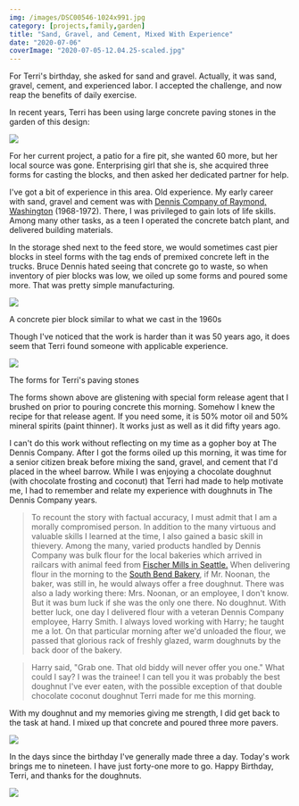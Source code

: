 ```yaml
---
img: /images/DSC00546-1024x991.jpg
category: [projects,family,garden]
title: "Sand, Gravel, and Cement, Mixed With Experience"
date: "2020-07-06"
coverImage: "2020-07-05-12.04.25-scaled.jpg"
---
```


For Terri's birthday, she asked for sand and gravel. Actually, it was sand, gravel, cement, and experienced labor. I accepted the challenge, and now reap the benefits of daily exercise.

In recent years, Terri has been using large concrete paving stones in the garden of this design:

![](/images/DSC00546-1024x991.jpg)

For her current project, a patio for a fire pit, she wanted 60 more, but her local source was gone. Enterprising girl that she is, she acquired three forms for casting the blocks, and then asked her dedicated partner for help.

I've got a bit of experience in this area. Old experience. My early career with sand, gravel and cement was with [Dennis Company of Raymond, Washington](http://www.denniscompany.com/dennis-company-blog/four-generations-of-history-and-change) (1968-1972). There, I was privileged to gain lots of life skills. Among many other tasks, as a teen I operated the concrete batch plant, and delivered building materials.

In the storage shed next to the feed store, we would sometimes cast pier blocks in steel forms with the tag ends of premixed concrete left in the trucks. Bruce Dennis hated seeing that concrete go to waste, so when inventory of pier blocks was low, we oiled up some forms and poured some more. That was pretty simple manufacturing.

![](/images/piers-16-web.jpg)

A concrete pier block similar to what we cast in the 1960s

Though I've noticed that the work is harder than it was 50 years ago, it does seem that Terri found someone with applicable experience.

![](/images/2020-07-05-12.03.56-1024x768.jpg)

The forms for Terri's paving stones

The forms shown above are glistening with special form release agent that I brushed on prior to pouring concrete this morning. Somehow I knew the recipe for that release agent. If you need some, it is 50% motor oil and 50% mineral spirits (paint thinner). It works just as well as it did fifty years ago.

I can't do this work without reflecting on my time as a gopher boy at The Dennis Company. After I got the forms oiled up this morning, it was time for a senior citizen break before mixing the sand, gravel, and cement that I'd placed in the wheel barrow. While I was enjoying a chocolate doughnut (with chocolate frosting and coconut) that Terri had made to help motivate me, I had to remember and relate my experience with doughnuts in The Dennis Company years.

> To recount the story with factual accuracy, I must admit that I am a morally compromised person. In addition to the many virtuous and valuable skills I learned at the time, I also gained a basic skill in thievery. Among the many, varied products handled by Dennis Company was bulk flour for the local bakeries which arrived in railcars with animal feed from [Fischer Mills in Seattle.](https://www.seattlepi.com/seattlenews/slideshow/Ghost-Towns-of-Washington-Fisher-Flour-Mill-87954.php) When delivering flour in the morning to the [South Bend Bakery](https://upload.latest.facebook.com/110517065676036/photos/a.643988188995585/3007376219323425/?type=3&theater), if Mr. Noonan, the baker, was still in, he would always offer a free doughnut. There was also a lady working there: Mrs. Noonan, or an employee, I don't know. But it was bum luck if she was the only one there. No doughnut. With better luck, one day I delivered flour with a veteran Dennis Company employee, Harry Smith. I always loved working with Harry; he taught me a lot. On that particular morning after we'd unloaded the flour, we passed that glorious rack of freshly glazed, warm doughnuts by the back door of the bakery.

> Harry said, "Grab one. That old biddy will never offer you one." What could I say? I was the trainee! I can tell you it was probably the best doughnut I've ever eaten, with the possible exception of that double chocolate coconut doughnut Terri made for me this morning.

With my doughnut and my memories giving me strength, I did get back to the task at hand. I mixed up that concrete and poured three more pavers.

![](/images/2020-07-05-12.17.43-1024x768.jpg)

In the days since the birthday I've generally made three a day. Today's work brings me to nineteen. I have just forty-one more to go. Happy Birthday, Terri, and thanks for the doughnuts.

![](/images/2020-07-05-12.04.25-768x1024.jpg)

